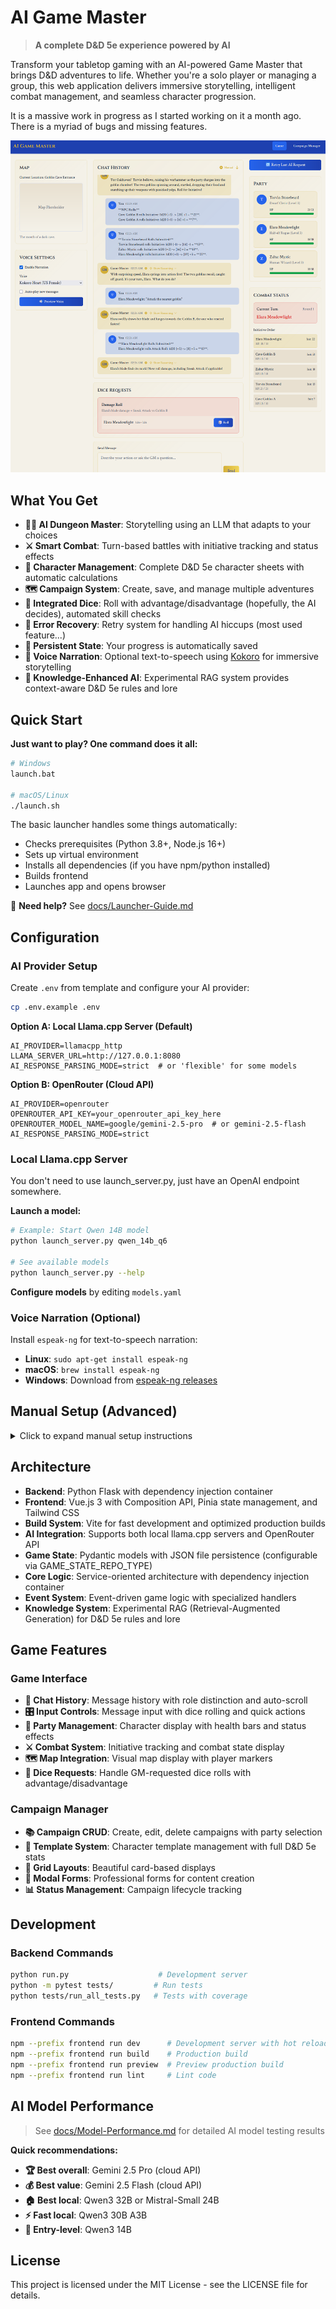 # AI Game Master

> **A complete D&D 5e experience powered by AI**

Transform your tabletop gaming with an AI-powered Game Master that brings D&D adventures to life. Whether you're a solo player or managing a group, this web application delivers immersive storytelling, intelligent combat management, and seamless character progression.

It is a massive work in progress as I started working on it a month ago. There is a myriad of bugs and missing features.

![Game Screenshot](./docs/State-Of-Play-24-May-2025.png)

## What You Get

- **🧙‍♂️ AI Dungeon Master**: Storytelling using an LLM that adapts to your choices
- **⚔️ Smart Combat**: Turn-based battles with initiative tracking and status effects  
- **🎯 Character Management**: Complete D&D 5e character sheets with automatic calculations
- **🗺️ Campaign System**: Create, save, and manage multiple adventures
- **🎲 Integrated Dice**: Roll with advantage/disadvantage (hopefully, the AI decides), automated skill checks
- **🔄 Error Recovery**: Retry system for handling AI hiccups (most used feature...)
- **💾 Persistent State**: Your progress is automatically saved
- **🎤 Voice Narration**: Optional text-to-speech using [Kokoro](https://github.com/hexgrad/kokoro) for immersive storytelling
- **🧠 Knowledge-Enhanced AI**: Experimental RAG system provides context-aware D&D 5e rules and lore

## Quick Start

**Just want to play? One command does it all:**

```bash
# Windows
launch.bat

# macOS/Linux  
./launch.sh
```

The basic launcher handles some things automatically:
- Checks prerequisites (Python 3.8+, Node.js 16+)
- Sets up virtual environment  
- Installs all dependencies (if you have npm/python installed)
- Builds frontend
- Launches app and opens browser

📖 **Need help?** See [docs/Launcher-Guide.md](docs/Launcher-Guide.md)

## Configuration

### AI Provider Setup

Create `.env` from template and configure your AI provider:

```bash
cp .env.example .env
```

**Option A: Local Llama.cpp Server (Default)**
```env
AI_PROVIDER=llamacpp_http
LLAMA_SERVER_URL=http://127.0.0.1:8080
AI_RESPONSE_PARSING_MODE=strict  # or 'flexible' for some models
```

**Option B: OpenRouter (Cloud API)**
```env
AI_PROVIDER=openrouter
OPENROUTER_API_KEY=your_openrouter_api_key_here
OPENROUTER_MODEL_NAME=google/gemini-2.5-pro  # or gemini-2.5-flash
AI_RESPONSE_PARSING_MODE=strict
```

### Local Llama.cpp Server

You don't need to use launch_server.py, just have an OpenAI endpoint somewhere.

**Launch a model:**
```bash
# Example: Start Qwen 14B model
python launch_server.py qwen_14b_q6

# See available models
python launch_server.py --help
```

**Configure models** by editing `models.yaml`

### Voice Narration (Optional)

Install `espeak-ng` for text-to-speech narration:
- **Linux**: `sudo apt-get install espeak-ng`
- **macOS**: `brew install espeak-ng`  
- **Windows**: Download from [espeak-ng releases](https://github.com/espeak-ng/espeak-ng/releases)

## Manual Setup (Advanced)

<details>
<summary>Click to expand manual setup instructions</summary>

1. **Clone repository:**
   ```bash
   git clone https://github.com/mmerah/ai-gamemaster.git
   cd ai-gamemaster
   ```

2. **Backend setup:**
   ```bash
   pip install -r requirements.txt
   cp .env.example .env  # Configure your AI provider
   ```

3. **Frontend setup:**
   ```bash
   npm --prefix frontend install
   cp frontend/.env.example frontend/.env
   ```

4. **Development mode:**
   ```bash
   # Terminal 1: Backend (http://127.0.0.1:5000)
   python run.py
   
   # Terminal 2: Frontend (http://localhost:5173)  
   npm --prefix frontend run dev
   ```

5. **Production build:**
   ```bash
   npm --prefix frontend run build
   python run.py  # Serves built frontend
   ```

</details>

## Architecture

- **Backend**: Python Flask with dependency injection container
- **Frontend**: Vue.js 3 with Composition API, Pinia state management, and Tailwind CSS
- **Build System**: Vite for fast development and optimized production builds
- **AI Integration**: Supports both local llama.cpp servers and OpenRouter API
- **Game State**: Pydantic models with JSON file persistence (configurable via GAME_STATE_REPO_TYPE)
- **Core Logic**: Service-oriented architecture with dependency injection container
- **Event System**: Event-driven game logic with specialized handlers
- **Knowledge System**: Experimental RAG (Retrieval-Augmented Generation) for D&D 5e rules and lore

## Game Features

### Game Interface
- **📜 Chat History**: Message history with role distinction and auto-scroll
- **🎛️ Input Controls**: Message input with dice rolling and quick actions
- **👥 Party Management**: Character display with health bars and status effects
- **⚔️ Combat System**: Initiative tracking and combat state display
- **🗺️ Map Integration**: Visual map display with player markers
- **🎲 Dice Requests**: Handle GM-requested dice rolls with advantage/disadvantage

### Campaign Manager
- **📚 Campaign CRUD**: Create, edit, delete campaigns with party selection
- **📄 Template System**: Character template management with full D&D 5e stats
- **🎨 Grid Layouts**: Beautiful card-based displays
- **📝 Modal Forms**: Professional forms for content creation
- **📊 Status Management**: Campaign lifecycle tracking

## Development

### Backend Commands
```bash
python run.py                    # Development server
python -m pytest tests/         # Run tests  
python tests/run_all_tests.py   # Tests with coverage
```

### Frontend Commands
```bash
npm --prefix frontend run dev      # Development server with hot reload
npm --prefix frontend run build    # Production build
npm --prefix frontend run preview  # Preview production build
npm --prefix frontend run lint     # Lint code
```

## AI Model Performance

> See [docs/Model-Performance.md](docs/Model-Performance.md) for detailed AI model testing results

**Quick recommendations:**
- **🏆 Best overall**: Gemini 2.5 Pro (cloud API)
- **💰 Best value**: Gemini 2.5 Flash (cloud API)  
- **🏠 Best local**: Qwen3 32B or Mistral-Small 24B
- **⚡ Fast local**: Qwen3 30B A3B
- **🎯 Entry-level**: Qwen3 14B

## License

This project is licensed under the MIT License - see the LICENSE file for details.
